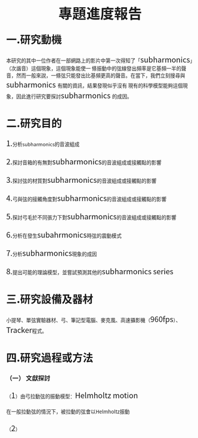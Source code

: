 <!DOCTYPE html>
  <html>
   <style>
     p{
        font-size:20px;
     }
   </style>
  <main>
   <head>
    <meta http-equiv="content-type" content="text/html; charset=UTF-8">
    <title></title>
  </head>
  <body>
    <p style="margin-top: 0.17in; margin-bottom: 0.08in; line-height: 100%; page-break-after: avoid"
      align="center"> <span style="font-family: Noto Sans CJK TC;"><font style="font-size: 28pt"
          size="6"><span lang="zh-CN"><b>專題進度報告</b></span></font></span></p>
    <span style="font-family: Noto Sans CJK TC;"> </span>
    <h1 class="western"><span style="font-family: Noto Sans CJK TC;"><span lang="zh-CN">一</span>.<span
          lang="zh-CN">研究動機</span></span></h1>
    <span style="font-family: Noto Sans CJK TC;"> </span>
    <p><span style="font-family: Noto Sans CJK TC;"><font style="font-size: 10pt"
          size="2"><span lang="zh-CN">本研究的其中一位作者在一部網路上的影片中第一次得知了「</span></font>subharmonics<font
          style="font-size: 10pt" size="2"><span lang="zh-CN">」（次諧音）這個現象，這個現象能使一
            條振動中的弦線發出頻率是它基頻一半的聲音，然而一般來說，一條弦只能發出比基頻更高的聲音。在當下，我們立刻搜尋與</span></font>subharmonics
        <font style="font-size: 10pt" size="2"><span lang="zh-CN">有關的資訊，結果發現似乎沒有
            現有的科學模型能夠這個現象，因此進行研究要探討</span></font>subharmonics <font style="font-size: 10pt"
          size="2"><span lang="zh-CN">的成因。</span></font></span></p>
    <span style="font-family: Noto Sans CJK TC;"> </span>
    <h1 class="western"><span style="font-family: Noto Sans CJK TC;"><span lang="zh-CN">二</span>.<span
          lang="zh-CN">研究目的</span></span></h1>
    <span style="font-family: Noto Sans CJK TC;"> </span>
    <p><span style="font-family: Noto Sans CJK TC;">1.<font style="font-size: 10pt"
          size="2"><span lang="zh-CN">分析</span></font><font size="2">subharmonics</font><font
          style="font-size: 10pt" size="2"><span lang="zh-CN">的音波組成</span></font></span></p>
    <span style="font-family: Noto Sans CJK TC;"> </span>
    <p><span style="font-family: Noto Sans CJK TC;">2.<font style="font-size: 10pt"
          size="2"><span lang="zh-CN">探討音箱的有無對</span></font>subharmonics<font style="font-size: 10pt"
          size="2"><span lang="zh-CN">的音波組成或接觸點的影響</span></font></span></p>
    <span style="font-family: Noto Sans CJK TC;"> </span>
    <p><span style="font-family: Noto Sans CJK TC;">3.<font style="font-size: 10pt"
          size="2"><span lang="zh-CN">探討弦的材質對</span></font>subharmonics<font style="font-size: 10pt"
          size="2"><span lang="zh-CN">的音波組成或接觸點的影響</span></font></span></p>
    <span style="font-family: Noto Sans CJK TC;"> </span>
    <p><span style="font-family: Noto Sans CJK TC;">4.<font style="font-size: 10pt"
          size="2"><span lang="zh-CN">弓與弦的接觸角度對</span></font>subharmonics<font style="font-size: 10pt"
          size="2"><span lang="zh-CN">的音波組成或接觸點的影響</span></font></span></p>
    <span style="font-family: Noto Sans CJK TC;"> </span>
    <p><span style="font-family: Noto Sans CJK TC;">5.<font style="font-size: 10pt"
          size="2"><span lang="zh-CN">探討弓毛於不同張力下對</span></font>subharmonics<font
          style="font-size: 10pt" size="2"><span lang="zh-CN">的音波組成或接觸點的影響</span></font></span></p>
    <span style="font-family: Noto Sans CJK TC;"> </span>
    <p><span style="font-family: Noto Sans CJK TC;">6.<font style="font-size: 10pt"
          size="2"><span lang="zh-CN">分析在發生</span></font>subahrmonics<font style="font-size: 10pt"
          size="2"><span lang="zh-CN">時弦的震動模式</span></font></span></p>
    <span style="font-family: Noto Sans CJK TC;"> </span>
    <p><span style="font-family: Noto Sans CJK TC;">7.<font style="font-size: 10pt"
          size="2"><span lang="zh-CN">分析</span></font>subharmonics<font style="font-size: 10pt"
          size="2"><span lang="zh-CN">現象的成因</span></font></span></p>
    <span style="font-family: Noto Sans CJK TC;"> </span>
    <p><span style="font-family: Noto Sans CJK TC;">8.<font style="font-size: 10pt"
          size="2"><span lang="zh-CN">提出可能的理論模型，並嘗試預測其他的</span></font>subharmonics
        series</span></p>
    <span style="font-family: Noto Sans CJK TC;"> </span>
    <h1 class="western"><span style="font-family: Noto Sans CJK TC;"><span lang="zh-CN">三</span>.<span
          lang="zh-CN">研究設備及器材</span></span></h1>
    <span style="font-family: Noto Sans CJK TC;"> </span>
    <p><span style="font-family: Noto Sans CJK TC;"><font style="font-size: 10pt"
          size="2"><span lang="zh-CN">小提琴、單弦實驗器材、弓、筆記型電腦、麥克風、高速攝影機（</span></font>960fps<font
          style="font-size: 10pt" size="2"><span lang="zh-CN">）、</span></font>Tracker<font
          style="font-size: 10pt" size="2"><span lang="zh-CN">程式。</span></font></span></p>
    <span style="font-family: Noto Sans CJK TC;"> </span>
    <h1 class="western"><span style="font-family: Noto Sans CJK TC;"><span lang="zh-CN">四</span>.<span
          lang="zh-CN">研究過程或方法</span></span></h1>
    <span style="font-family: Noto Sans CJK TC;"> </span>
    <h3 class="western"><span style="font-family: Noto Sans CJK TC;"><span lang="zh-CN">（一）
          文獻探討</span></span></h3>
    <span style="font-family: Noto Sans CJK TC;"> </span>
    <p><span style="font-family: Noto Sans CJK TC;"><font style="font-size: 10pt"
          size="2"><span lang="zh-CN">（</span></font>1<font style="font-size: 10pt"
          size="2"><span lang="zh-CN">）由弓拉動弦的振動模型：</span></font>Helmholtz motion</span></p>
    <span style="font-family: Noto Sans CJK TC;"> </span>
    <p><span style="font-family: Noto Sans CJK TC;"><font style="font-size: 10pt"
          size="2"><span lang="zh-CN">在一般拉動弦的情況下，被拉動的弦會以</span></font><font style="font-size: 10pt"
          size="2"><span lang="zh-CN">Helmholtz振動</span></font></span></p>
    <span style="font-family: Noto Sans CJK TC;"> </span>
    <p style="margin-top: 0.04in; margin-bottom: 0.1in"><span style="font-family: Noto Sans CJK TC;"><font
          style="font-size: 10pt" size="2"><span lang="zh-CN">（</span></font>2<font
          style="font-size: 10pt" size="2"><span lang="zh-CN">）</span></font></span></p>
    <span style="font-family: Noto Sans CJK TC;"> </span>
    <p><br>
      <br>
    </p>
    <p><br>
      <br>
    </p>
    <p></p>
    
  </body>
 </main> 
</html>
